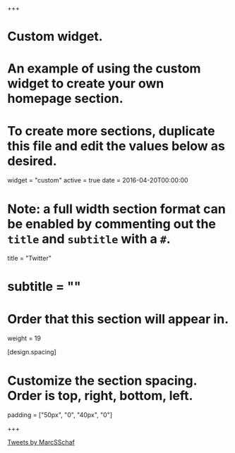 +++
# Custom widget.
# An example of using the custom widget to create your own homepage section.
# To create more sections, duplicate this file and edit the values below as desired.
widget = "custom"
active = true
date = 2016-04-20T00:00:00

# Note: a full width section format can be enabled by commenting out the `title` and `subtitle` with a `#`.
title = "Twitter"
# subtitle = ""

# Order that this section will appear in.
weight = 19

[design.spacing]
  # Customize the section spacing. Order is top, right, bottom, left.
  padding = ["50px", "0", "40px", "0"]


+++

<a class="twitter-timeline" data-width="800" data-height="501" data-theme="light" href="https://twitter.com/MarcSSchaf?ref_src=twsrc%5Etfw">Tweets by MarcSSchaf</a> <script async src="https://platform.twitter.com/widgets.js" charset="utf-8"></script>

